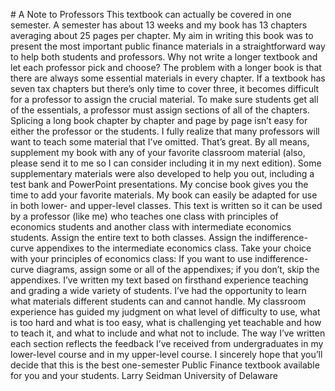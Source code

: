 \# A Note to Professors This textbook can actually be covered in one semester. A semester has about 13 weeks and my book has 13 chapters averaging about 25 pages per chapter. My aim in writing this book was to present the most important public finance materials in a straightforward way to help both students and professors. Why not write a longer textbook and let each professor pick and choose? The problem with a longer book is that there are always some essential materials in every chapter. If a textbook has seven tax chapters but there’s only time to cover three, it becomes difficult for a professor to assign the crucial material. To make sure students get all of the essentials, a professor must assign sections of all of the chapters. Splicing a long book chapter by chapter and page by page isn’t easy for either the professor or the students. I fully realize that many professors will want to teach some material that I’ve omitted. That’s great. By all means, supplement my book with any of your favorite classroom material (also, please send it to me so I can consider including it in my next edition). Some supplementary materials were also developed to help you out, including a test bank and PowerPoint presentations. My concise book gives you the time to add your favorite materials. My book can easily be adapted for use in both lower- and upper-level classes. This text is written so it can be used by a professor (like me) who teaches one class with principles of economics students and another class with intermediate economics students. Assign the entire text to both classes. Assign the indifference-curve appendixes to the intermediate economics class. Take your choice with your principles of economics class: If you want to use indifference-curve diagrams, assign some or all of the appendixes; if you don’t, skip the appendixes. I’ve written my text based on firsthand experience teaching and grading a wide variety of students. I’ve had the opportunity to learn what materials different students can and cannot handle. My classroom experience has guided my judgment on what level of difficulty to use, what is too hard and what is too easy, what is challenging yet teachable and how to teach it, and what to include and what not to include. The way I’ve written each section reflects the feedback I’ve received from undergraduates in my lower-level course and in my upper-level course. I sincerely hope that you’ll decide that this is the best one-semester Public Finance textbook available for you and your students. Larry Seidman University of Delaware
